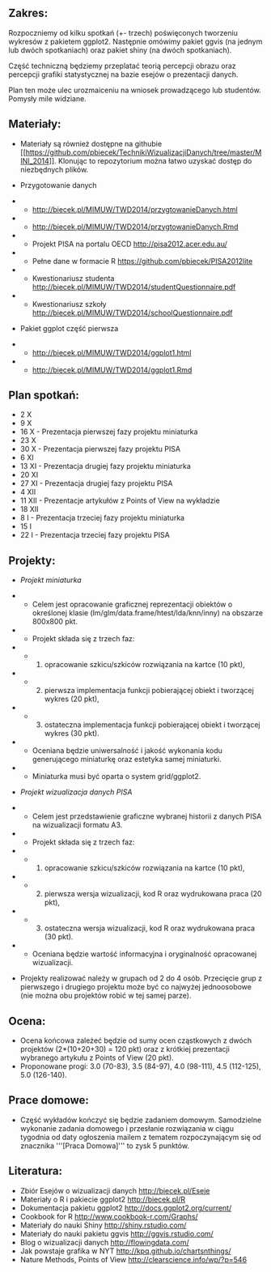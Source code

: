 Zakres:
-------
Rozpoczniemy od kilku spotka&#324; (+- trzech) po&#347;wi&#281;conych tworzeniu wykresów z pakietem ggplot2. Nast&#281;pnie omówimy pakiet ggvis (na jednym lub dwóch spotkaniach) oraz pakiet shiny (na dwóch spotkaniach). 

Cz&#281;&#347;&#263; techniczn&#261; b&#281;dziemy przeplata&#263; teori&#261; percepcji obrazu oraz percepcji grafiki statystycznej na bazie esejów o prezentacji danych.

Plan ten mo&#380;e ulec urozmaiceniu na wniosek prowadz&#261;cego lub studentów. Pomys&#322;y mile widziane.

Materia&#322;y:
---------------

* Materia&#322;y s&#261; równie&#380; dost&#281;pne na githubie [[https://github.com/pbiecek/TechnikiWizualizacjiDanych/tree/master/MINI_2014]]. Klonuj&#261;c to repozytorium mo&#380;na &#322;atwo uzyska&#263; dost&#281;p do niezb&#281;dnych plików.

* Przygotowanie danych
* * http://biecek.pl/MIMUW/TWD2014/przygtowanieDanych.html
* * http://biecek.pl/MIMUW/TWD2014/przygtowanieDanych.Rmd
* * Projekt PISA na portalu OECD http://pisa2012.acer.edu.au/
* * Pe&#322;ne dane w formacie R https://github.com/pbiecek/PISA2012lite
* * Kwestionariusz studenta http://biecek.pl/MIMUW/TWD2014/studentQuestionnaire.pdf
* * Kwestionariusz szko&#322;y http://biecek.pl/MIMUW/TWD2014/schoolQuestionnaire.pdf

* Pakiet ggplot cz&#281;&#347;&#263; pierwsza
* * http://biecek.pl/MIMUW/TWD2014/ggplot1.html
* * http://biecek.pl/MIMUW/TWD2014/ggplot1.Rmd


Plan spotka&#324;:
------------------
* 2 X
* 9 X
* 16 X - Prezentacja pierwszej fazy projektu miniaturka
* 23 X
* 30 X - Prezentacja pierwszej fazy projektu PISA
* 6 XI
* 13 XI - Prezentacja drugiej fazy projektu miniaturka
* 20 XI
* 27 XI - Prezentacja drugiej fazy projektu PISA
* 4 XII
* 11 XII - Prezentacje artyku&#322;ów z Points of View na wyk&#322;adzie
* 18 XII
* 8 I - Prezentacja trzeciej fazy projektu miniaturka
* 15 I
* 22 I - Prezentacja trzeciej fazy projektu PISA


Projekty:
---------
* _Projekt miniaturka_
* * Celem jest opracowanie graficznej reprezentacji obiektów o okre&#347;lonej klasie (lm/glm/data.frame/htest/lda/knn/inny) na obszarze 800x800 pkt. 
* * Projekt sk&#322;ada si&#281; z trzech faz: 
* * 1. opracowanie szkicu/szkiców rozwi&#261;zania na kartce (10 pkt), 
* * 2. pierwsza implementacja funkcji pobieraj&#261;cej obiekt i tworz&#261;cej wykres (20 pkt), 
* * 3. ostateczna implementacja funkcji pobieraj&#261;cej obiekt i tworz&#261;cej wykres (30 pkt). 
* * Oceniana b&#281;dzie uniwersalno&#347;&#263; i jako&#347;&#263; wykonania kodu generuj&#261;cego miniaturk&#281; oraz estetyka samej miniaturki. 
* * Miniaturka musi by&#263; oparta o system grid/ggplot2.
* _Projekt wizualizacja danych PISA_ 
* * Celem jest przedstawienie graficzne wybranej historii z danych PISA na wizualizacji formatu A3. 
* * Projekt sk&#322;ada si&#281; z trzech faz: 
* * 1. opracowanie szkicu/szkiców rozwi&#261;zania na kartce (10 pkt), 
* * 2. pierwsza wersja wizualizacji, kod R oraz wydrukowana praca (20 pkt), 
* * 3. ostateczna wersja wizualizacji, kod R oraz wydrukowana praca (30 pkt). 
* * Oceniana b&#281;dzie warto&#347;&#263; informacyjna i oryginalno&#347;&#263; opracowanej wizualizacji.

* Projekty realizowa&#263; nale&#380;y w grupach od 2 do 4 osób. Przeci&#281;cie grup z pierwszego i drugiego projektu mo&#380;e by&#263; co najwy&#380;ej jednoosobowe (nie mo&#380;na obu projektów robi&#263; w tej samej parze).

Ocena:
------
* Ocena ko&#324;cowa zale&#380;e&#263; b&#281;dzie od sumy ocen cz&#261;stkowych z dwóch projektów (2*(10+20+30) = 120 pkt) oraz z krótkiej prezentacji wybranego artyku&#322;u z Points of View (20 pkt).
* Proponowane progi:  3.0 (70-83), 3.5 (84-97), 4.0 (98-111), 4.5 (112-125), 5.0 (126-140).

Prace domowe:
-------------
* Cz&#281;&#347;&#263; wyk&#322;adów ko&#324;czy&#263; si&#281; b&#281;dzie zadaniem domowym. Samodzielne wykonanie zadania domowego i przes&#322;anie rozwi&#261;zania w ci&#261;gu tygodnia od daty og&#322;oszenia mailem z tematem rozpoczynaj&#261;cym si&#281; od znacznika '''[Praca Domowa]''' to zysk 5 punktów.

Literatura:
-----------
* Zbiór Esejów o wizualizacji danych http://biecek.pl/Eseje
* Materia&#322;y o R i pakiecie ggplot2 http://biecek.pl/R
* Dokumentacja pakietu ggplot2 http://docs.ggplot2.org/current/
* Cookbook for R http://www.cookbook-r.com/Graphs/
* Materia&#322;y do nauki Shiny http://shiny.rstudio.com/
* Materia&#322;y do nauki pakietu ggvis http://ggvis.rstudio.com/
* Blog o wizualizacji danych http://flowingdata.com/
* Jak powstaje grafika w NYT http://kpq.github.io/chartsnthings/
* Nature Methods, Points of View http://clearscience.info/wp/?p=546
